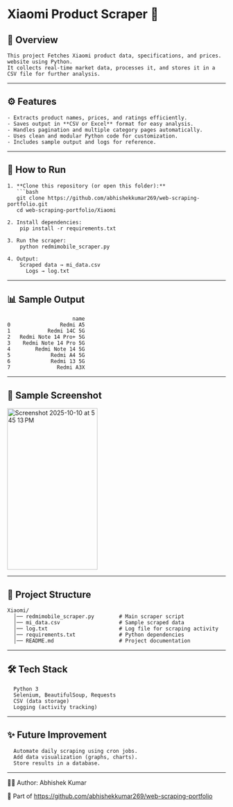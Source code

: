 # Xiaomi Product Scraper 📱

## 📌 Overview
    This project Fetches Xiaomi product data, specifications, and prices. website using Python.  
    It collects real-time market data, processes it, and stores it in a CSV file for further analysis.

---

## ⚙️ Features
    - Extracts product names, prices, and ratings efficiently.  
    - Saves output in **CSV or Excel** format for easy analysis.  
    - Handles pagination and multiple category pages automatically.  
    - Uses clean and modular Python code for customization.  
    - Includes sample output and logs for reference.

---

## 🚀 How to Run

    1. **Clone this repository (or open this folder):**
       ```bash
       git clone https://github.com/abhishekkumar269/web-scraping-portfolio.git
       cd web-scraping-portfolio/Xiaomi
    
    2. Install dependencies:
        pip install -r requirements.txt
    
    3. Run the scraper:
        python redmimobile_scraper.py
    
    4. Output:
        Scraped data → mi_data.csv
          Logs → log.txt

---

## 📊 Sample Output

                         name
    0                Redmi A5
    1            Redmi 14C 5G
    2   Redmi Note 14 Pro+ 5G
    3    Redmi Note 14 Pro 5G
    4        Redmi Note 14 5G
    5             Redmi A4 5G
    6             Redmi 13 5G
    7               Redmi A3X

---
## 📸 Sample Screenshot

<img width="208" height="372" alt="Screenshot 2025-10-10 at 5 45 13 PM" src="https://github.com/user-attachments/assets/efae244b-0c94-4b3a-917b-a3e28a7ee9d6" />


---
## 📂 Project Structure
      
    Xiaomi/
      │── redmimobile_scraper.py        # Main scraper script
      │── mi_data.csv                   # Sample scraped data
      │── log.txt                       # Log file for scraping activity
      │── requirements.txt              # Python dependencies
      │── README.md                     # Project documentation
---

## 🛠️ Tech Stack

      Python 3
      Selenium, BeautifulSoup, Requests  
      CSV (data storage)
      Logging (activity tracking)

---
## ✨ Future Improvement

      Automate daily scraping using cron jobs.
      Add data visualization (graphs, charts).
      Store results in a database.

---
👨‍💻 Author: Abhishek Kumar

  🔗 Part of https://github.com/abhishekkumar269/web-scraping-portfolio
